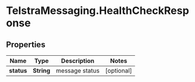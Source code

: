 # TelstraMessaging.HealthCheckResponse

## Properties

Name | Type | Description | Notes
------------ | ------------- | ------------- | -------------
**status** | **String** | message status | [optional] 


